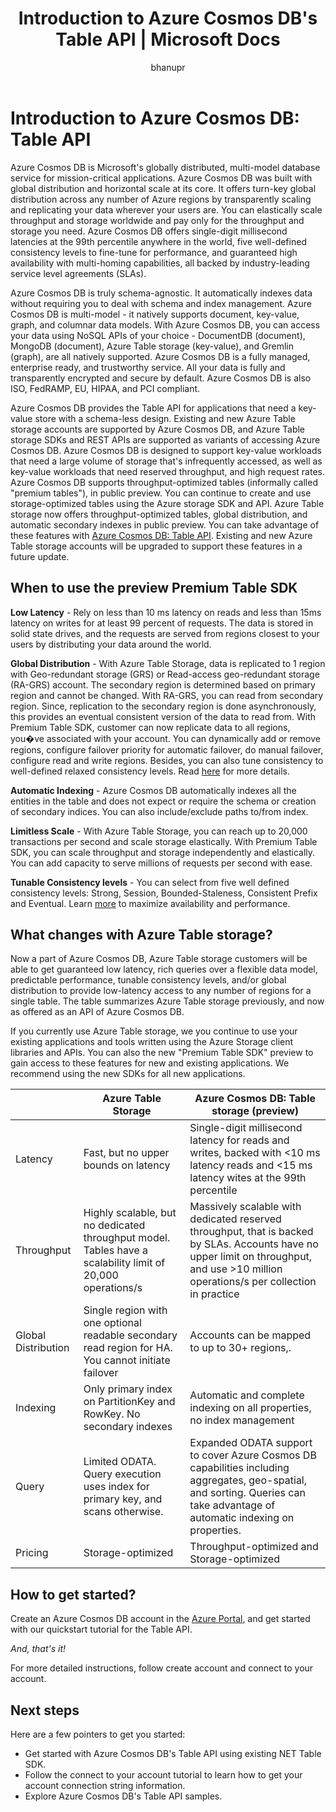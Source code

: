 ﻿---
title: Introduction to Azure Cosmos DB's Table API | Microsoft Docs
description: Learn how you can use Azure Cosmos DB to store and query massive volumes of key-value data with low latency using the popular OSS MongoDB APIs.
services: documentdb
author: bhanupr
manager: jhubbard
editor: monicar
documentationcenter: ''

ms.assetid: 
ms.service: documentdb
ms.workload: data-services
ms.tgt_pltfrm: na
ms.devlang: na
ms.topic: get-started-article
ms.date: 05/03/2017
ms.author: bhanupr

---
# Introduction to Azure Cosmos DB: Table API

Azure Cosmos DB is Microsoft's globally distributed, multi-model database service for mission-critical applications. Azure Cosmos DB was built with global distribution and horizontal scale at its core. It offers turn-key global distribution across any number of Azure regions by transparently scaling and replicating your data wherever your users are. You can elastically scale throughput and storage worldwide and pay only for the throughput and storage you need. Azure Cosmos DB offers single-digit millisecond latencies at the 99th percentile anywhere in the world, five well-defined consistency levels to fine-tune for performance, and guaranteed high availability with multi-homing capabilities, all backed by industry-leading service level agreements (SLAs). 

Azure Cosmos DB is truly schema-agnostic. It automatically indexes data without requiring you to deal with schema and index management. Azure Cosmos DB is multi-model - it natively supports document, key-value, graph, and columnar data models. With Azure Cosmos DB, you can access your data using NoSQL APIs of your choice - DocumentDB (document), MongoDB (document), Azure Table storage (key-value), and Gremlin (graph), are all natively supported. Azure Cosmos DB is a fully managed, enterprise ready, and trustworthy service. All your data is fully and transparently encrypted  and secure by default. Azure Cosmos DB is also ISO, FedRAMP, EU, HIPAA, and PCI compliant.  

Azure Cosmos DB provides the Table API for applications that need a key-value store with a schema-less design. Existing and new Azure Table storage accounts are supported by Azure Cosmos DB, and Azure Table storage SDKs and REST APIs are supported as variants of accessing Azure Cosmos DB. Azure Cosmos DB is designed to support key-value workloads that need a large volume of storage that's infrequently accessed, as well as key-value workloads that need reserved throughput, and high request rates. Azure Cosmos DB supports throughput-optimized tables (informally called "premium tables"), in public preview. You can continue to create and use storage-optimized tables using the Azure storage SDK and API. Azure Table storage now offers throughput-optimized tables, global distribution, and automatic secondary indexes in public preview. You can take advantage of these features with [Azure Cosmos DB: Table API](https://aka.ms/premiumtables). Existing and new Azure Table storage accounts will be upgraded to support these features in a future update.

## When to use the preview Premium Table SDK
**Low Latency** - Rely on less than 10 ms latency on reads and less than 15ms latency on writes for at least 99 percent of requests. The data is stored in solid state drives, and the requests are served from regions closest to your users by distributing your data around the world. 

**Global Distribution** - With Azure Table Storage, data is replicated to 1 region with Geo-redundant storage (GRS) or Read-access geo-redundant storage (RA-GRS) account. The secondary region is determined based on primary region and cannot be changed. With RA-GRS, you can read from secondary region. Since, replication to the secondary region is done asynchronously, this provides an eventual consistent version of the data to read from. With Premium Table SDK, customer can now replicate data to all regions, you�ve associated with your account. You can dynamically add or remove regions, configure failover priority for automatic failover, do manual failover, configure read and write regions. Besides, you can also tune consistency to well-defined relaxed consistency levels. Read [here](documentdb-distribute-data-globally.md) for more details. 

**Automatic Indexing** - Azure Cosmos DB automatically indexes all the entities in the table and does not expect or require the schema or creation of secondary indices. You can also include/exclude paths to/from index.  

**Limitless Scale** - With Azure Table Storage, you can reach up to 20,000 transactions per second and scale storage elastically. With Premium Table SDK, you can scale throughput and storage independently and elastically. You can add capacity to serve millions of requests per second with ease.

**Tunable Consistency levels** - You can select from five well defined consistency levels: Strong, Session, Bounded-Staleness, Consistent Prefix and Eventual. Learn [more](documentdb-consistency-levels.md) to maximize availability and performance. 

## What changes with Azure Table storage?
Now a part of Azure Cosmos DB, Azure Table storage customers will be able to get guaranteed low latency, rich queries over a flexible data model, predictable performance, tunable consistency levels, and/or global distribution to provide low-latency access to any number of regions for a single table. The table summarizes Azure Table storage previously, and now as offered as an API of Azure Cosmos DB.

If you currently use Azure Table storage, we you continue to use your existing applications and tools written using the Azure Storage client libraries and APIs. You can also the new "Premium Table SDK" preview to gain access to these features for new and existing applications. We recommend using the new SDKs for all new applications.   

|  | Azure Table Storage | Azure Cosmos DB: Table storage (preview) |
| --- | --- | --- |
| Latency | Fast, but no upper bounds on latency | Single-digit millisecond latency for reads and writes, backed with <10 ms latency reads and <15 ms latency wites at the 99th percentile |
| Throughput | Highly scalable, but no dedicated throughput model. Tables have a scalability limit of 20,000 operations/s | Massively scalable with dedicated reserved throughput, that is backed by SLAs. Accounts have no upper limit on throughput, and use >10 million operations/s per collection in practice |
| Global Distribution | Single region with one optional readable secondary read region for HA. You cannot initiate failover | Accounts can be mapped to up to 30+ regions,.  |
| Indexing | Only primary index on PartitionKey and RowKey. No secondary indexes | Automatic and complete indexing on all properties, no index management |
| Query | Limited ODATA. Query execution uses index for primary key, and scans otherwise. | Expanded ODATA support to cover Azure Cosmos DB capabilities including aggregates, geo-spatial, and sorting. Queries can take advantage of automatic indexing on properties. |
| Pricing | Storage-optimized  | Throughput-optimized and Storage-optimized |


## How to get started?

Create an Azure Cosmos DB account in the [Azure Portal](https://portal.azure.com), and get started with our quickstart tutorial for the Table API.

*And, that's it!*

For more detailed instructions, follow create account and connect to your account.

## Next steps

Here are a few pointers to get you started:
* Get started with Azure Cosmos DB's Table API using existing NET Table SDK.
* Follow the connect to your account tutorial to learn how to get your account connection string information.
* Explore Azure Cosmos DB's Table API samples.